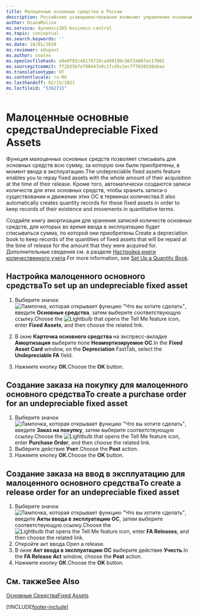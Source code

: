 ```yaml
---
title: Малоценные основные средства в России
description: Российские усовершенствования включают управление основными средствами, которые нельзя амортизировать.
author: DianaMalina
ms.service: dynamics365-business-central
ms.topic: conceptual
ms.search.keywords: ''
ms.date: 10/01/2020
ms.reviewer: edupont
ms.author: soalex
ms.openlocfilehash: e9e0f93c48179719ca489199c96f2408fec17001
ms.sourcegitcommit: ff2b55b7e790447e0c1fcd5c2ec7f7610338ebaa
ms.translationtype: HT
ms.contentlocale: ru-RU
ms.lasthandoff: 02/15/2021
ms.locfileid: "5382715"
---
```

# <a name="undepreciable-fixed-assets"></a><span data-ttu-id="0a3f2-103">Малоценные основные средства</span><span class="sxs-lookup"><span data-stu-id="0a3f2-103">Undepreciable Fixed Assets</span></span>

<span data-ttu-id="0a3f2-104">Функция малоценных основных средств позволяет списывать для основных средств всю сумму, за которую они были приобретены, в момент ввода в эксплуатацию.</span><span class="sxs-lookup"><span data-stu-id="0a3f2-104">The undepreciable fixed assets feature enables you to repay fixed assets with the whole amount of their acquisition at the time of their release.</span></span> <span data-ttu-id="0a3f2-105">Кроме того, автоматически создаются записи количеств для этих основных средств, чтобы хранить записи о существовании и движении этих ОС в терминах количества.</span><span class="sxs-lookup"><span data-stu-id="0a3f2-105">It also automatically creates quantity records for these fixed assets in order to keep records of their existence and movements in quantitative terms.</span></span>  

<span data-ttu-id="0a3f2-106">Создайте книгу амортизации для хранения записей количеств основных средств, для которых во время ввода в эксплуатацию будет списываться сумма, по которой они приобретены.</span><span class="sxs-lookup"><span data-stu-id="0a3f2-106">Create a depreciation book to keep records of the quantities of fixed assets that will be repaid at the time of release for the amount that they were acquired for.</span></span> <span data-ttu-id="0a3f2-107">Дополнительные сведения см. в разделе [Настройка книги количественного учета](How-to-Set-Up-a-Quantity-Book.md).</span><span class="sxs-lookup"><span data-stu-id="0a3f2-107">For more information, see [Set Up a Quantity Book](How-to-Set-Up-a-Quantity-Book.md).</span></span>  

## <a name="to-set-up-an-undepreciable-fixed-asset"></a><span data-ttu-id="0a3f2-108">Настройка малоценного основного средства</span><span class="sxs-lookup"><span data-stu-id="0a3f2-108">To set up an undepreciable fixed asset</span></span>

1. <span data-ttu-id="0a3f2-109">Выберите значок ![Лампочка, которая открывает функцию "Что вы хотите сделать"](../../media/ui-search/search_small.png "Что вы хотите сделать"), введите **Основные средства**, затем выберите соответствующую ссылку.</span><span class="sxs-lookup"><span data-stu-id="0a3f2-109">Choose the ![Lightbulb that opens the Tell Me feature](../../media/ui-search/search_small.png "Tell me what you want to do") icon, enter **Fixed Assets**, and then choose the related link.</span></span>

2. <span data-ttu-id="0a3f2-110">В окне **Карточка основного средства** на экспресс-вкладке **Амортизация** выберите поле **Неамортизируемое ОС**.</span><span class="sxs-lookup"><span data-stu-id="0a3f2-110">In the **Fixed Asset Card** window, on the **Depreciation** FastTab, select the **Undepreciable FA** field.</span></span>

3. <span data-ttu-id="0a3f2-111">Нажмите кнопку **ОК**.</span><span class="sxs-lookup"><span data-stu-id="0a3f2-111">Choose the **OK** button.</span></span>

## <a name="to-create-a-purchase-order-for-an-undepreciable-fixed-asset"></a><span data-ttu-id="0a3f2-112">Создание заказа на покупку для малоценного основного средства</span><span class="sxs-lookup"><span data-stu-id="0a3f2-112">To create a purchase order for an undepreciable fixed asset</span></span>

1. <span data-ttu-id="0a3f2-113">Выберите значок ![Лампочка, которая открывает функцию "Что вы хотите сделать"](../../media/ui-search/search_small.png "Что вы хотите сделать"), введите **Заказ на покупку**, затем выберите соответствующую ссылку.</span><span class="sxs-lookup"><span data-stu-id="0a3f2-113">Choose the ![Lightbulb that opens the Tell Me feature](../../media/ui-search/search_small.png "Tell me what you want to do") icon, enter **Purchase Order**, and then choose the related link.</span></span>
2. <span data-ttu-id="0a3f2-114">Выберите действие **Учет**.</span><span class="sxs-lookup"><span data-stu-id="0a3f2-114">Choose the **Post** action.</span></span>
3. <span data-ttu-id="0a3f2-115">Нажмите кнопку **ОК**.</span><span class="sxs-lookup"><span data-stu-id="0a3f2-115">Choose the **OK** button.</span></span>

## <a name="to-create-a-release-order-for-an-undepreciable-fixed-asset"></a><span data-ttu-id="0a3f2-116">Создание заказа на ввод в эксплуатацию для малоценного основного средства</span><span class="sxs-lookup"><span data-stu-id="0a3f2-116">To create a release order for an undepreciable fixed asset</span></span>

1. <span data-ttu-id="0a3f2-117">Выберите значок ![Лампочка, которая открывает функцию "Что вы хотите сделать"](../../media/ui-search/search_small.png "Что вы хотите сделать"), введите **Акты ввода в эксплуатацию ОС**, затем выберите соответствующую ссылку.</span><span class="sxs-lookup"><span data-stu-id="0a3f2-117">Choose the ![Lightbulb that opens the Tell Me feature](../../media/ui-search/search_small.png "Tell me what you want to do") icon, enter **FA Releases**, and then choose the related link.</span></span>
2. <span data-ttu-id="0a3f2-118">Откройте акт ввода.</span><span class="sxs-lookup"><span data-stu-id="0a3f2-118">Open a release.</span></span>
3. <span data-ttu-id="0a3f2-119">В окне **Акт ввода в эксплуатацию ОС** выберите действие **Учесть**.</span><span class="sxs-lookup"><span data-stu-id="0a3f2-119">In the **FA Release Act** window, choose the **Post** action.</span></span>
4. <span data-ttu-id="0a3f2-120">Нажмите кнопку **ОК**.</span><span class="sxs-lookup"><span data-stu-id="0a3f2-120">Choose the **OK** button.</span></span>

## <a name="see-also"></a><span data-ttu-id="0a3f2-121">См. также</span><span class="sxs-lookup"><span data-stu-id="0a3f2-121">See Also</span></span>

[<span data-ttu-id="0a3f2-122">Основные Средства</span><span class="sxs-lookup"><span data-stu-id="0a3f2-122">Fixed Assets</span></span>](../../fa-manage.md)  


[!INCLUDE[footer-include](../../includes/footer-banner.md)]